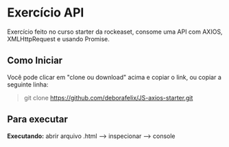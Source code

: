 # Exercício API

Exercício feito no curso starter da rockeaset, consome uma API com AXIOS, XMLHttpRequest e usando Promise.

## Como Iniciar 

Você pode clicar em "clone ou download" acima e copiar o link, ou copiar a seguinte linha: 
> git clone https://github.com/deborafelix/JS-axios-starter.git

## Para executar

**Executando:** abrir arquivo .html --> inspecionar --> console
